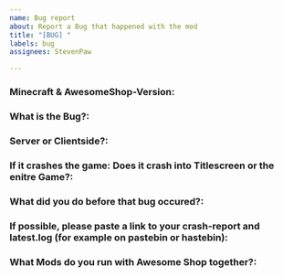 ```yaml
---
name: Bug report
about: Report a Bug that happened with the mod
title: "[BUG] "
labels: bug
assignees: StevenPaw

---
```


### Minecraft & AwesomeShop-Version:


### What is the Bug?:


### Server or Clientside?:


### If it crashes the game: Does it crash into Titlescreen or the enitre Game?:


### What did you do before that bug occured?:


### If possible, please paste a link to your crash-report and latest.log (for example on pastebin or hastebin):


### What Mods do you run with Awesome Shop together?:
